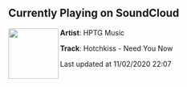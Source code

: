## Currently Playing on SoundCloud

[<img align="left" width="100" src="https://i1.sndcdn.com/artworks-7m7Qr3EriHKykjNL-bv1ZBA-t50x50.jpg">](https://soundcloud.com/hptgmusic/hotchkiss-need-you-now)

**Artist**: HPTG Music 

**Track**: Hotchkiss - Need You Now

Last updated at 11/02/2020 22:07
